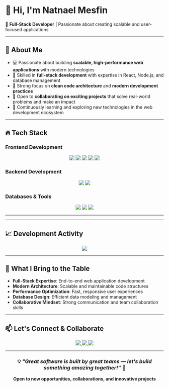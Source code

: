 # 👋 Hi, I'm **Natnael Mesfin**  
🚀 **Full-Stack Developer** | Passionate about creating scalable and user-focused applications   

---

## 🌟 About Me  
- 💻 Passionate about building **scalable, high-performance web applications** with modern technologies
- 🎯 Skilled in **full-stack development** with expertise in React, Node.js, and database management
- 🔧 Strong focus on **clean code architecture** and **modern development practices**
- 🤝 Open to **collaborating on exciting projects** that solve real-world problems and make an impact
- 🌱 Continuously learning and exploring new technologies in the web development ecosystem

---

## 🔥 Tech Stack  

### **Frontend Development**
<p align="center">
  <img src="https://img.shields.io/badge/-React-61DAFB?style=for-the-badge&logo=react&logoColor=white" /> 
  <img src="https://img.shields.io/badge/-Next.js-000000?style=for-the-badge&logo=next.js&logoColor=white" /> 
  <img src="https://img.shields.io/badge/-TailwindCSS-38B2AC?style=for-the-badge&logo=tailwind-css&logoColor=white" /> 
  <img src="https://img.shields.io/badge/-Bootstrap-563D7C?style=for-the-badge&logo=bootstrap&logoColor=white" /> 
  <img src="https://img.shields.io/badge/-HTML5-E34F26?style=for-the-badge&logo=html5&logoColor=white" />
</p>

### **Backend Development**
<p align="center">
  <img src="https://img.shields.io/badge/-Node.js-339933?style=for-the-badge&logo=node.js&logoColor=white" /> 
  <img src="https://img.shields.io/badge/-Express.js-000000?style=for-the-badge&logo=express&logoColor=white" /> 
</p>

### **Databases & Tools**
<p align="center">
  <img src="https://img.shields.io/badge/-MongoDB-47A248?style=for-the-badge&logo=mongodb&logoColor=white" /> 
  <img src="https://img.shields.io/badge/-MySQL-4479A1?style=for-the-badge&logo=mysql&logoColor=white" />
  <img src="https://img.shields.io/badge/-Git-F05032?style=for-the-badge&logo=git&logoColor=white" />
</p>

---

---

## 📈 Development Activity  

<p align="center">
  <img src="https://github-readme-activity-graph.vercel.app/graph?username=natnaelmesfin705&theme=tokyo-night&hide_border=true&area=true&custom_title=My%20Recent%20Contributions" />
</p>

---

## 🎯 What I Bring to the Table

- **Full-Stack Expertise**: End-to-end web application development
- **Modern Architecture**: Scalable and maintainable code structures
- **Performance Optimization**: Fast, responsive user experiences
- **Database Design**: Efficient data modeling and management
- **Collaborative Mindset**: Strong communication and team collaboration skills

---

## 📫 Let's Connect & Collaborate

<p align="center">
  <a href="https://github.com/natnaelmesfin705">
    <img src="https://img.shields.io/badge/-GitHub-181717?style=for-the-badge&logo=github&logoColor=white" />
  </a>
  <a href="https://linkedin.com/in/natnaelmesfin705">
    <img src="https://img.shields.io/badge/-LinkedIn-0077B5?style=for-the-badge&logo=linkedin&logoColor=white" />
  </a>
  <a href="mailto:nnatnaelmesfin@gmail.com">
    <img src="https://img.shields.io/badge/-Email-D14836?style=for-the-badge&logo=gmail&logoColor=white" />
  </a>
</p>

---

<div align="center">

### 💡 *"Great software is built by great teams — let's build something amazing together!"* 🚀

**Open to new opportunities, collaborations, and innovative projects**

</div>
